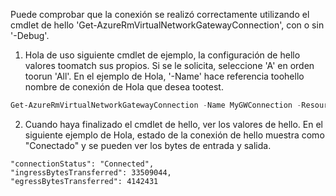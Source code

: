Puede comprobar que la conexión se realizó correctamente utilizando el cmdlet de hello 'Get-AzureRmVirtualNetworkGatewayConnection', con o sin '-Debug'. 

1. Hola de uso siguiente cmdlet de ejemplo, la configuración de hello valores toomatch sus propios. Si se le solicita, seleccione 'A' en orden toorun 'All'. En el ejemplo de Hola, '-Name' hace referencia toohello nombre de conexión de Hola que desea tootest.

  ```powershell
  Get-AzureRmVirtualNetworkGatewayConnection -Name MyGWConnection -ResourceGroupName MyRG
  ```
2. Cuando haya finalizado el cmdlet de hello, ver los valores de hello. En el siguiente ejemplo de Hola, estado de la conexión de hello muestra como "Conectado" y se pueden ver los bytes de entrada y salida.
   
  ```
  "connectionStatus": "Connected",
  "ingressBytesTransferred": 33509044,
  "egressBytesTransferred": 4142431
  ```